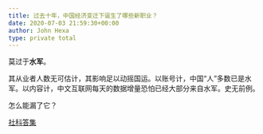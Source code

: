 ```yaml
---
title: 过去十年，中国经济变迁下诞生了哪些新职业？
date: 2020-07-03 21:59:30+00:00
author: John Hexa
type: private total
---
```

莫过于**水军**。

其从业者人数无可估计，其影响足以动摇国运。以账号计，中国“人”多数已是水军。以内容计，中文互联网每天的数据增量恐怕已经大部分来自水军。史无前例。

怎么能漏了它？

[社科答集](https://zhihu.com/collection/304176992)
